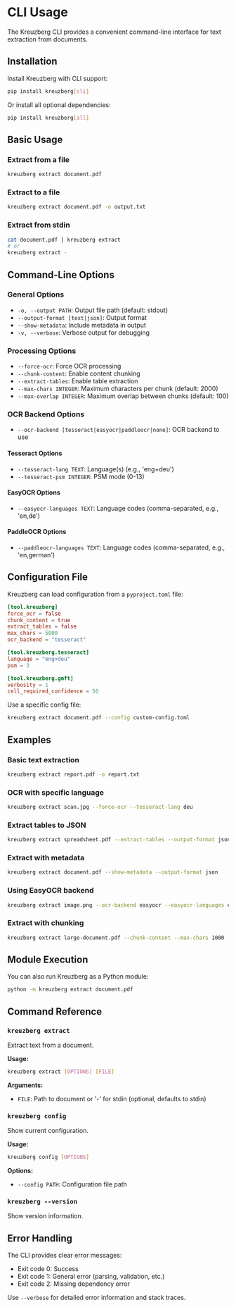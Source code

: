 # CLI Usage

The Kreuzberg CLI provides a convenient command-line interface for text extraction from documents.

## Installation

Install Kreuzberg with CLI support:

```bash
pip install kreuzberg[cli]
```

Or install all optional dependencies:

```bash
pip install kreuzberg[all]
```

## Basic Usage

### Extract from a file

```bash
kreuzberg extract document.pdf
```

### Extract to a file

```bash
kreuzberg extract document.pdf -o output.txt
```

### Extract from stdin

```bash
cat document.pdf | kreuzberg extract
# or
kreuzberg extract -
```

## Command-Line Options

### General Options

- `-o, --output PATH`: Output file path (default: stdout)
- `--output-format [text|json]`: Output format
- `--show-metadata`: Include metadata in output
- `-v, --verbose`: Verbose output for debugging

### Processing Options

- `--force-ocr`: Force OCR processing
- `--chunk-content`: Enable content chunking
- `--extract-tables`: Enable table extraction
- `--max-chars INTEGER`: Maximum characters per chunk (default: 2000)
- `--max-overlap INTEGER`: Maximum overlap between chunks (default: 100)

### OCR Backend Options

- `--ocr-backend [tesseract|easyocr|paddleocr|none]`: OCR backend to use

#### Tesseract Options

- `--tesseract-lang TEXT`: Language(s) (e.g., 'eng+deu')
- `--tesseract-psm INTEGER`: PSM mode (0-13)

#### EasyOCR Options

- `--easyocr-languages TEXT`: Language codes (comma-separated, e.g., 'en,de')

#### PaddleOCR Options

- `--paddleocr-languages TEXT`: Language codes (comma-separated, e.g., 'en,german')

## Configuration File

Kreuzberg can load configuration from a `pyproject.toml` file:

```toml
[tool.kreuzberg]
force_ocr = false
chunk_content = true
extract_tables = false
max_chars = 5000
ocr_backend = "tesseract"

[tool.kreuzberg.tesseract]
language = "eng+deu"
psm = 3

[tool.kreuzberg.gmft]
verbosity = 1
cell_required_confidence = 50
```

Use a specific config file:

```bash
kreuzberg extract document.pdf --config custom-config.toml
```

## Examples

### Basic text extraction

```bash
kreuzberg extract report.pdf -o report.txt
```

### OCR with specific language

```bash
kreuzberg extract scan.jpg --force-ocr --tesseract-lang deu
```

### Extract tables to JSON

```bash
kreuzberg extract spreadsheet.pdf --extract-tables --output-format json -o tables.json
```

### Extract with metadata

```bash
kreuzberg extract document.pdf --show-metadata --output-format json
```

### Using EasyOCR backend

```bash
kreuzberg extract image.png --ocr-backend easyocr --easyocr-languages en,de
```

### Extract with chunking

```bash
kreuzberg extract large-document.pdf --chunk-content --max-chars 1000
```

## Module Execution

You can also run Kreuzberg as a Python module:

```bash
python -m kreuzberg extract document.pdf
```

## Command Reference

### `kreuzberg extract`

Extract text from a document.

**Usage:**

```bash
kreuzberg extract [OPTIONS] [FILE]
```

**Arguments:**

- `FILE`: Path to document or '-' for stdin (optional, defaults to stdin)

### `kreuzberg config`

Show current configuration.

**Usage:**

```bash
kreuzberg config [OPTIONS]
```

**Options:**

- `--config PATH`: Configuration file path

### `kreuzberg --version`

Show version information.

## Error Handling

The CLI provides clear error messages:

- Exit code 0: Success
- Exit code 1: General error (parsing, validation, etc.)
- Exit code 2: Missing dependency error

Use `--verbose` for detailed error information and stack traces.
